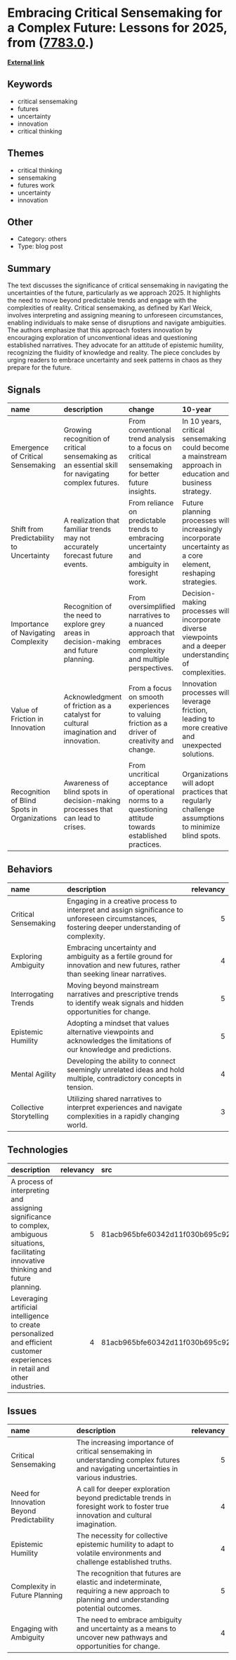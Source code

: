 # __Embracing Critical Sensemaking for a Complex Future: Lessons for 2025__, from ([7783.0](https://kghosh.substack.com/p/7783.0).)

__[External link](https://superflux00.substack.com/p/the-power-of-critical-sensemaking)__



## Keywords

* critical sensemaking
* futures
* uncertainty
* innovation
* critical thinking

## Themes

* critical thinking
* sensemaking
* futures work
* uncertainty
* innovation

## Other

* Category: others
* Type: blog post

## Summary

The text discusses the significance of critical sensemaking in navigating the uncertainties of the future, particularly as we approach 2025. It highlights the need to move beyond predictable trends and engage with the complexities of reality. Critical sensemaking, as defined by Karl Weick, involves interpreting and assigning meaning to unforeseen circumstances, enabling individuals to make sense of disruptions and navigate ambiguities. The authors emphasize that this approach fosters innovation by encouraging exploration of unconventional ideas and questioning established narratives. They advocate for an attitude of epistemic humility, recognizing the fluidity of knowledge and reality. The piece concludes by urging readers to embrace uncertainty and seek patterns in chaos as they prepare for the future.

## Signals

| name                                        | description                                                                                       | change                                                                                                   | 10-year                                                                                                      | driving-force                                                                                                       |   relevancy |
|:--------------------------------------------|:--------------------------------------------------------------------------------------------------|:---------------------------------------------------------------------------------------------------------|:-------------------------------------------------------------------------------------------------------------|:--------------------------------------------------------------------------------------------------------------------|------------:|
| Emergence of Critical Sensemaking           | Growing recognition of critical sensemaking as an essential skill for navigating complex futures. | From conventional trend analysis to a focus on critical sensemaking for better future insights.          | In 10 years, critical sensemaking could become a mainstream approach in education and business strategy.     | Increased complexity and unpredictability in global events demand better frameworks for understanding and planning. |           4 |
| Shift from Predictability to Uncertainty    | A realization that familiar trends may not accurately forecast future events.                     | From reliance on predictable trends to embracing uncertainty and ambiguity in foresight work.            | Future planning processes will increasingly incorporate uncertainty as a core element, reshaping strategies. | The fast pace of technological and social change is creating unpredictable environments.                            |           5 |
| Importance of Navigating Complexity         | Recognition of the need to explore grey areas in decision-making and future planning.             | From oversimplified narratives to a nuanced approach that embraces complexity and multiple perspectives. | Decision-making processes will incorporate diverse viewpoints and a deeper understanding of complexities.    | The interconnectedness of global issues necessitates a more complex approach to problem-solving.                    |           4 |
| Value of Friction in Innovation             | Acknowledgment of friction as a catalyst for cultural imagination and innovation.                 | From a focus on smooth experiences to valuing friction as a driver of creativity and change.             | Innovation processes will leverage friction, leading to more creative and unexpected solutions.              | The need for differentiation in competitive markets encourages exploration of unconventional ideas.                 |           4 |
| Recognition of Blind Spots in Organizations | Awareness of blind spots in decision-making processes that can lead to crises.                    | From uncritical acceptance of operational norms to a questioning attitude towards established practices. | Organizations will adopt practices that regularly challenge assumptions to minimize blind spots.             | Crisis events highlight the dangers of complacency and the necessity for critical reflection.                       |           4 |

## Behaviors

| name                    | description                                                                                                                                    |   relevancy |
|:------------------------|:-----------------------------------------------------------------------------------------------------------------------------------------------|------------:|
| Critical Sensemaking    | Engaging in a creative process to interpret and assign significance to unforeseen circumstances, fostering deeper understanding of complexity. |           5 |
| Exploring Ambiguity     | Embracing uncertainty and ambiguity as a fertile ground for innovation and new futures, rather than seeking linear narratives.                 |           4 |
| Interrogating Trends    | Moving beyond mainstream narratives and prescriptive trends to identify weak signals and hidden opportunities for change.                      |           5 |
| Epistemic Humility      | Adopting a mindset that values alternative viewpoints and acknowledges the limitations of our knowledge and predictions.                       |           5 |
| Mental Agility          | Developing the ability to connect seemingly unrelated ideas and hold multiple, contradictory concepts in tension.                              |           4 |
| Collective Storytelling | Utilizing shared narratives to interpret experiences and navigate complexities in a rapidly changing world.                                    |           3 |

## Technologies

| description                                                                                                                                  |   relevancy | src                              |
|:---------------------------------------------------------------------------------------------------------------------------------------------|------------:|:---------------------------------|
| A process of interpreting and assigning significance to complex, ambiguous situations, facilitating innovative thinking and future planning. |           5 | 81acb965bfe60342d11f030b695c928c |
| Leveraging artificial intelligence to create personalized and efficient customer experiences in retail and other industries.                 |           4 | 81acb965bfe60342d11f030b695c928c |

## Issues

| name                                      | description                                                                                                                            |   relevancy |
|:------------------------------------------|:---------------------------------------------------------------------------------------------------------------------------------------|------------:|
| Critical Sensemaking                      | The increasing importance of critical sensemaking in understanding complex futures and navigating uncertainties in various industries. |           5 |
| Need for Innovation Beyond Predictability | A call for deeper exploration beyond predictable trends in foresight work to foster true innovation and cultural imagination.          |           4 |
| Epistemic Humility                        | The necessity for collective epistemic humility to adapt to volatile environments and challenge established truths.                    |           4 |
| Complexity in Future Planning             | The recognition that futures are elastic and indeterminate, requiring a new approach to planning and understanding potential outcomes. |           5 |
| Engaging with Ambiguity                   | The need to embrace ambiguity and uncertainty as a means to uncover new pathways and opportunities for change.                         |           4 |